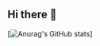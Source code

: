 ## Hi there 👋
[![Anurag's GitHub stats](https://github-readme-stats.vercel.app/api/top-langs/?username=ThunPao&show_icons=true&theme=radical)]
<!--
**ThunPao/ThunPao** is a ✨ _special_ ✨ repository because its `README.md` (this file) appears on your GitHub profile.

Here are some ideas to get you started:

- 🔭 I’m currently working on ...
- 🌱 I’m currently learning ...
- 👯 I’m looking to collaborate on ...
- 🤔 I’m looking for help with ...
- 💬 Ask me about ...
- 📫 How to reach me: ...
- 😄 Pronouns: ...
- ⚡ Fun fact: ...
-->
